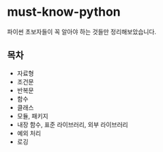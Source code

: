 # must-know-python

파이썬 초보자들이 꼭 알아야 하는 것들만 정리해보았습니다.

## 목차

- 자료형
- 조건문
- 반복문
- 함수
- 클래스
- 모듈, 패키지
- 내장 함수, 표준 라이브러리, 외부 라이브러리
- 예외 처리
- 로깅
